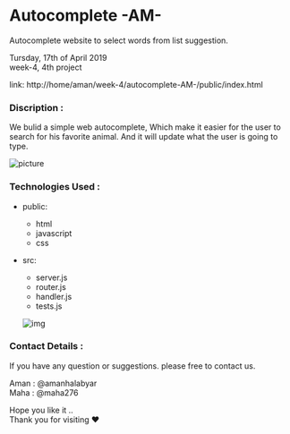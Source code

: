 # Autocomplete -AM-     

Autocomplete website to select words from list suggestion.

Tursday, 17th of April 2019    
week-4, 4th project

link: http://home/aman/week-4/autocomplete-AM-/public/index.html

### Discription :
We bulid a simple web autocomplete, Which make it easier for the user to search for his favorite animal.
And it will update what the user is going to type.



![picture](https://web.whatsapp.com/ceab98c9-10fb-4a9e-922b-c7823d729023)


### Technologies Used :

* public:

  * html
  * javascript
  * css
* src:      
  * server.js
  * router.js
  * handler.js
  * tests.js

  ![img](https://static1.squarespace.com/static/52d62550e4b09a1f1b0861f1/t/5b0f1c2688251bd6262056db/1551241220167/?format=1500w)


### Contact Details :

If you have any question or suggestions. please free to contact us.

Aman : @amanhalabyar   
Maha : @maha276



Hope you like it ..     
Thank you for visiting  :heart:
